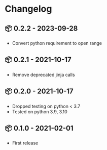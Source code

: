 # Changelog

## 📦 0.2.2 - 2023-09-28

* Convert python requirement to open range

## 📦 0.2.1 - 2021-10-17

* Remove deprecated jinja calls

## 📦 0.2.0 - 2021-10-17

* Dropped testing on python < 3.7
* Tested on python 3.9, 3.10

## 📦 0.1.0 - 2021-02-01

* First release
